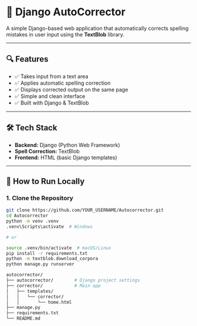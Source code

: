 # 📝 Django AutoCorrector

A simple Django-based web application that automatically corrects spelling mistakes in user input using the **TextBlob** library.

---

## 🔍 Features

- ✅ Takes input from a text area
- ✅ Applies automatic spelling correction
- ✅ Displays corrected output on the same page
- ✅ Simple and clean interface
- ✅ Built with Django & TextBlob

---

## 🛠️ Tech Stack

- **Backend:** Django (Python Web Framework)
- **Spell Correction:** TextBlob
- **Frontend:** HTML (basic Django templates)

---

## 🚀 How to Run Locally

### 1. Clone the Repository

```bash
git clone https://github.com/YOUR_USERNAME/Autocorrector.git
cd Autocorrector
python -m venv .venv
.venv\Scripts\activate  # Windows

# or

source .venv/bin/activate  # macOS/Linux
pip install -r requirements.txt
python -m textblob.download_corpora
python manage.py runserver

autocorrector/
├── autocorrector/        # Django project settings
├── corrector/            # Main app
│   ├── templates/
│   │   └── corrector/
│   │       └── home.html
├── manage.py
├── requirements.txt
└── README.md
```

